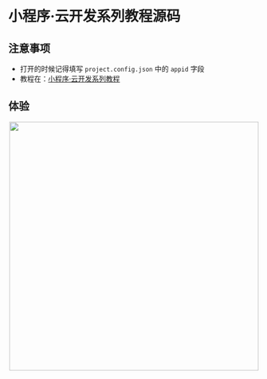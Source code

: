 # 小程序·云开发系列教程源码

## 注意事项
- 打开的时候记得填写 `project.config.json` 中的 `appid` 字段
- 教程在：[小程序·云开发系列教程](https://github.com/TencentCloudBase/mp-book)


## 体验

<p align="center">
    <img src="https://ask.qcloudimg.com/draft/1011618/1rvk9ugc3n.png" width="500px">
</p>
